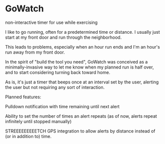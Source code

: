 # GoWatch
non-interactive timer for use while exercising


I like to go running, often for a predetermined time or distance. I usually just start at my front door and run through the neighborhood. 

This leads to problems, especially when an hour run ends and I'm an hour's run away from my front door.

In the spirit of "build the tool you need", GoWatch was conceived as a minimally-invasive way to let me know when my planned run is half over, and to start considering turning back toward home.

As is, it's just a timer that beeps once at an interval set by the user, alerting the user but not requiring any sort of interaction. 

Planned features:

Pulldown notification with time remaining until next alert

Ability to set the number of times an alert repeats (as of now, alerts repeat infinitely until stopped manually)

STREEEEEEEEETCH GPS integration to allow alerts by distance instead of (or in addition to) time.
